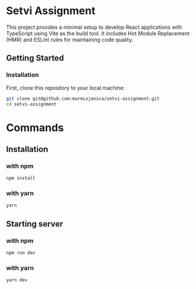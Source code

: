 # Setvi Assignment

This project provides a minimal setup to develop React applications with TypeScript using Vite as the build tool. It includes Hot Module Replacement (HMR) and ESLint rules for maintaining code quality.

## Getting Started

### Installation

First, clone this repository to your local machine:

```bash
git clone git@github.com:mareLojanica/setvi-assignment.git
cd setvi-assignment
```

# Commands

## Installation

### with npm

```bash
npm install
```

### with yarn

```bash
yarn
```

## Starting server

### with npm

```bash
npm run dev
```

### with yarn

```bash
yarn dev
```

